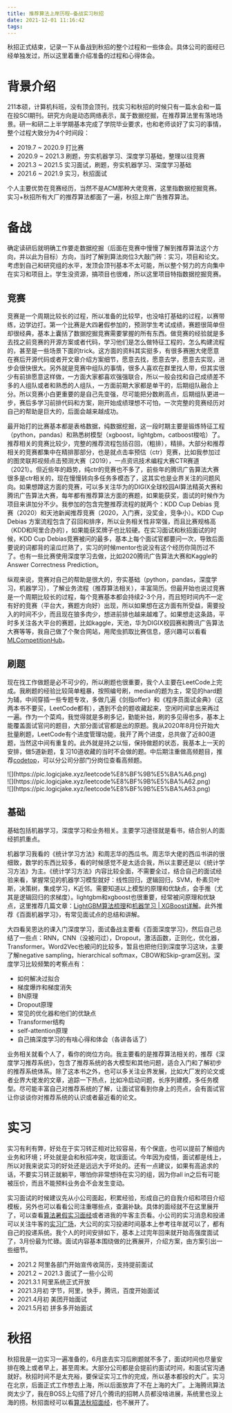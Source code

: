 ```yaml
---
title: 推荐算法上岸历程—备战实习秋招
date: 2021-12-01 11:16:42
tags:
---
```

秋招正式结束，记录一下从备战到秋招的整个过程和一些体会。具体公司的面经已经单独发过，所以这里着重介绍准备的过程和心得体会。

# 背景介绍
211本硕，计算机科班，没有顶会顶刊，找实习和秋招的时候只有一篇水会和一篇在投SCI期刊。研究方向是动态网络表示，属于数据挖掘，在推荐算法里有落地场景。研一和研二上半学期基本完成了学院毕业要求，也和老师谈好了实习的事情，整个过程大致分为4个时间段：

* 2019.7 ~ 2020.9 打比赛
* 2020.9 ~ 2021.3 刷题，夯实机器学习、深度学习基础，整理以往竞赛
* 2021.3 ~ 2021.5 实习面试，刷题，夯实机器学习、深度学习基础
* 2021.6 ~ 2021.9 实习，秋招面试

个人主要优势在竞赛经历，当然不是ACM那种大佬竞赛，这里指数据挖掘竞赛。实习+秋招所有大厂的推荐算法都面了一遍，秋招上岸广告推荐算法。

# 备战
确定读研后就明确工作要走数据挖掘（后面在竞赛中慢慢了解到推荐算法这个方向，并以此为目标）方向，当时了解到算法岗位3大敲门砖：实习，项目和论文。考虑到自己和研究组的水平，发顶会顶刊基本不太可能，所以整个努力的方向集中在实习和项目上。学生没资源，搞项目也很难，所以这里项目特指数据挖掘竞赛。

## 竞赛
竞赛是一个周期比较长的过程，所以准备的比较早，也没啥打基础的过程，以赛带练，边学边打。第一个比赛是大四暑假参加的，预测学生考试成绩，赛题很简单但却很经典，基本上囊括了数据挖掘竞赛需要掌握的所有东西。做竞赛的经验就是多去找之前竞赛的开源方案或者代码，学习他们是怎么做特征工程的，怎么构建流程的，甚至是一些场景下面的trick。这方面的资料其实挺多，有很多赛圈大佬愿意在赛后开源代码或者开文章介绍方案细节，愿意去找，愿意去学，愿意去实现，进步会很快很大。另外就是竞赛中组队的事情，很多人喜欢在群里找人带，但其实很少有前排愿意这样做，一方面大家都喜欢强强联合，所以一般会找和自己成绩差不多的人组队或者和熟悉的人组队，一方面前期大家都是单干的，后期组队融合上分。所以竞赛小白更重要的是自己先变强，尽可能把分数刷高点，后期组队更进一步，赛后多学习前排代码和方案，刚开始成绩理想不可怕，一次完整的竞赛经历对自己的帮助是巨大的，后面会越来越成功。

最开始打的比赛基本都是表格数据，纯数据挖掘，这一段时期主要是锻炼特征工程（python，pandas）和熟悉树模型（xgboost，lightgbm，catboost梭哈）了。推荐相关的竞赛比较少，完整的推荐流程包括召回，（粗排），精排。大部分和推荐相关的竞赛都集中在精排那部分，也是就点击率预估（ctr）竞赛，比如我参加过的图灵联邦视频点击预测大赛（2019），一点资讯技术编程大赛CTR赛道（2021）。但近些年的趋势，纯ctr的竞赛也不多了，前些年的腾讯广告算法大赛很多是ctr相关的，现在慢慢转向多任务多模态了，这其实也是业界关注的问题风向。如果想蹲这方面的竞赛，可以多关注华为的DIGIX全球校园AI算法精英大赛和腾讯广告算法大赛，每年都有推荐算法方面的赛题，如果能获奖，面试的时候作为项目来讲加分不少。我参加的包含完整推荐流程的就两个：KDD Cup Debias 竞赛（2020）和天池新闻推荐竞赛（2020，入门赛，没奖金，竞争小）。KDD Cup Debias 方案流程包含了召回和排序，所以业务相关性非常强，而且比赛规格高（KDD和阿里合办的），如果能获奖牌子也比较硬。在实习面试和秋招面试的时候，KDD Cup Debias竞赛被问的最多，基本上每个面试官都要问一次，导致后面要说的词都背的滚瓜烂熟了，实习的时候mentor也说没有这个经历你简历过不了。也有一些比赛使用深度学习去做，比如2020腾讯广告算法大赛和Kaggle的Answer Correctness Prediction。

纵观来说，竞赛对自己的帮助是很大的，夯实基础（python，pandas，深度学习，机器学习），了解业务流程（推荐算法相关），丰富简历。但最开始也说过竞赛是一个周期比较长的过程，每个竞赛基本都会持续2-3个月，而且短时间内不一定有好的竞赛（平台大，赛题方向好）出现，所以如果想在这方面有所受益，需要投入的时间不少，而且现在狼多肉少，想进前排也越来越难了。如果想走这条路，平时多关注各大平台的赛题，比如kaggle，天池，华为DIGIX校园赛和腾讯广告算法大赛等等，我自己做了个聚合网站，用爬虫抓取比赛信息，感兴趣可以看看[MLCompetitionHub](https://www.logicjake.xyz/MLCompetitionHub)。

## 刷题
现在找工作做题是必不可少的，所以刷题也很重要，我个人主要在LeetCode上完成。我刷题的经验比较简单粗暴，按照编号刷，median的题为主，常见的hard题为辅，中间穿插一些专题专攻，多做几遍《剑指offer》和《程序员面试金典》（这两本书不要买，LeetCode都有），遇到不会的题收藏起来，空闲时间拿出来再过一遍。作为一个菜鸡，我觉得就是多刷多记，勤能补拙，刷的多见得也多，基本上能覆盖面试官问的题目，大部分面试官都是出的原题。我从2020年8月份开始大批量刷题，LeetCode有个进度管理功能，我开了两个进度，总共做了近800道题，当然这中间有重复的。此外就是持之以恒，保持做题的状态，我基本上一天的安排，做5道新题，复习10道收藏的当时不会做的题。中后期注重做高频题目，推荐[codetop](https://codetop.cc/)，可以分公司分部门分岗位查看高频题。

<div style="margin: auto">![](https://pic.logicjake.xyz/leetcode%E8%BF%9B%E5%BA%A6.png)</div>
<div style="margin: auto">![](https://pic.logicjake.xyz/leetcode%E8%BF%9B%E5%BA%A62.png)</div>
<div style="margin: auto">![](https://pic.logicjake.xyz/leetcode%E8%BF%9B%E5%BA%A63.png)</div>


## 基础
基础包括机器学习，深度学习和业务相关。主要学习途径就是看书，结合别人的面经抓抓重点。

机器学习我看的《统计学习方法》和周志华的西瓜书。周志华大佬的西瓜书讲的很细致，数学的东西比较多，看的时候感觉不是太适合我，所以主要还是以《统计学习方法》为主。《统计学习方法》内容比较全面，不需要全过，结合自己的面试经验来看，掌握常见的机器学习模型就好：线性回归，逻辑回归，SVM，朴素贝叶斯，决策树，集成学习，K近邻。需要知道以上模型的原理和优缺点，会手推（尤其是逻辑回归的求梯度）。lightgbm和xgboost也很重要，经常被问原理和优缺点，这里推荐几篇文章：[LightGBM算法梳理](https://zhuanlan.zhihu.com/p/78293497)和[机器学习 | XGBoost详解](https://zhuanlan.zhihu.com/p/142413825)。此外推荐《百面机器学习》，有常见面试点的总结和讲解。

大四看吴恩达的课入门深度学习，面试备战主要看《百面深度学习》，然后自己总结了一些点：RNN，CNN（没被问过），Dropout，激活函数，正则化，优化器，Transformer。Word2Vec也被问的比较多，暂且也把他归到深度学习这块，主要了解negative sampling，hierarchical softmax，CBOW和Skip-gram区别。深度学习比较频繁的考察点有：
* 如何解决过拟合
* 梯度爆炸和梯度消失
* BN原理
* Dropout原理
* 常见的优化器和他们的优缺点
* Transformer结构
* self-attention原理
* 自己搞深度学习的有啥心得和体会（各讲各话了）

业务相关就看个人了，看你的岗位方向。我主要看的是推荐算法相关的，推荐《深度学习推荐系统》，包含了推荐系统的各大模型和其他问题，适合入门和了解初步的推荐系统体系。除了这本书之外，也可以多关注业界发展，比如大厂发的论文或者业界大佬发的文章，追踪一下热点，比如冷启动问题，长序列建模，多任务模型。尽可能丰富自己对推荐系统的了解，让面试官看到你身上的亮点，会有面试官让你谈谈你对推荐系统的认识或者最近看的论文。

# 实习
实习有利有弊，好处在于实习转正相对比较容易，有个保底，也可以提前了解组内业务和环境；坏处就是会和秋招冲突，耽误面试。今年因为疫情，面试都是线上，所以对我来说实习的好处还是远远大于坏处的。还有一点建议，如果有高追求的话，不要实习转正就躺平，哪怕你非常想待在实习的组，因为你all in之后有可能被压价，而且不能预料业务会不会发生变动。

实习面试的时候建议先从小公司面起，积累经验，形成自己的自我介绍和项目介绍模板，另外也可以看看公司注重哪些点，查漏补缺。具体的面经就不在这里展开了，可以查看[算法暑假实习面经](https://www.logicjake.xyz/2021/03/23/2021%E6%8E%A8%E5%B9%BF%E6%90%9C%E6%9A%91%E5%81%87%E5%AE%9E%E4%B9%A0%E9%9D%A2%E7%BB%8F/)或者进我的牛客主页看。小公司的实习消息和投递可以关注牛客的[实习广场](https://nowpick.nowcoder.com/w/intern/center)，大公司的实习投递时间基本上参考往年就可以了，都有自己的投递系统。我个人的时间安排如下，基本上过完年回来就开始高强度面试了，3月份最为忙碌。面试内容基本围绕做的比赛展开，介绍方案，由方案引出一些细节。

* 2021.2 阿里各部门开始宣传收简历，支持提前面试
* 2021.2 ~ 2021.3 面试了一些小公司
* 2021.3.1 阿里系统正式开放
* 2021.3月初 字节，阿里，快手，腾讯，百度开始面试
* 2021.4月初 美团开始面试 
* 2021.5月初 拼多多开始面试 

# 秋招
秋招我是一边实习一遍准备的，6月底去实习后刷题就不多了，面试时间也尽量安排在晚上或者早上，甚至周末。大部分公司都是会提前约面试时间，和面试官沟通就好。秋招时间不是太充裕，要保证实习工作的完成，所以基本都投的大厂。实习在北京，后面正式工作想去上海，所以后面放弃了不在上海的大厂。上海腾讯算法岗太少了，我在BOSS上勾搭了好几个腾讯的招聘人员都没啥进展，系统里也没上海的捞。秋招面经可以看[算法秋招面经](https://www.logicjake.xyz/2021/07/03/2021%E6%8E%A8%E5%B9%BF%E6%90%9C%E7%AE%97%E6%B3%95%E7%A7%8B%E6%8B%9B%E9%9D%A2%E7%BB%8F/)，也不展开了。